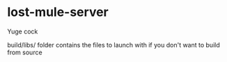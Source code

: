 # lost-mule-server
Yuge cock

build/libs/ folder contains the files to launch with if you don't want to build from source
